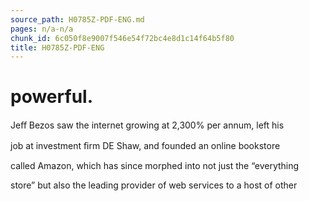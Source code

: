 ```yaml
---
source_path: H0785Z-PDF-ENG.md
pages: n/a-n/a
chunk_id: 6c050f8e9007f546e54f72bc4e8d1c14f64b5f80
title: H0785Z-PDF-ENG
---
```

# powerful.

Jeﬀ Bezos saw the internet growing at 2,300% per annum, left his

job at investment ﬁrm DE Shaw, and founded an online bookstore

called Amazon, which has since morphed into not just the “everything

store” but also the leading provider of web services to a host of other
